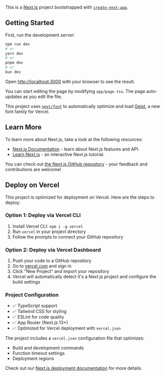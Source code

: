This is a [Next.js](https://nextjs.org) project bootstrapped with [`create-next-app`](https://nextjs.org/docs/app/api-reference/cli/create-next-app).

## Getting Started

First, run the development server:

```bash
npm run dev
# or
yarn dev
# or
pnpm dev
# or
bun dev
```

Open [http://localhost:3000](http://localhost:3000) with your browser to see the result.

You can start editing the page by modifying `app/page.tsx`. The page auto-updates as you edit the file.

This project uses [`next/font`](https://nextjs.org/docs/app/building-your-application/optimizing/fonts) to automatically optimize and load [Geist](https://vercel.com/font), a new font family for Vercel.

## Learn More

To learn more about Next.js, take a look at the following resources:

- [Next.js Documentation](https://nextjs.org/docs) - learn about Next.js features and API.
- [Learn Next.js](https://nextjs.org/learn) - an interactive Next.js tutorial.

You can check out [the Next.js GitHub repository](https://github.com/vercel/next.js) - your feedback and contributions are welcome!

## Deploy on Vercel

This project is optimized for deployment on Vercel. Here are the steps to deploy:

### Option 1: Deploy via Vercel CLI

1. Install Vercel CLI: `npm i -g vercel`
2. Run `vercel` in your project directory
3. Follow the prompts to connect your GitHub repository

### Option 2: Deploy via Vercel Dashboard

1. Push your code to a GitHub repository
2. Go to [vercel.com](https://vercel.com) and sign in
3. Click "New Project" and import your repository
4. Vercel will automatically detect it's a Next.js project and configure the build settings

### Project Configuration

- ✅ TypeScript support
- ✅ Tailwind CSS for styling
- ✅ ESLint for code quality
- ✅ App Router (Next.js 13+)
- ✅ Optimized for Vercel deployment with `vercel.json`

The project includes a `vercel.json` configuration file that optimizes:

- Build and development commands
- Function timeout settings
- Deployment regions

Check out our [Next.js deployment documentation](https://nextjs.org/docs/app/building-your-application/deploying) for more details.
